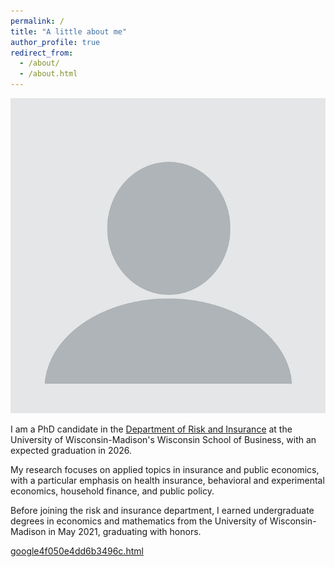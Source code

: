 ```yaml
---
permalink: /
title: "A little about me"
author_profile: true
redirect_from: 
  - /about/
  - /about.html
---
```

![Alt text](images/profile.png)

I am a PhD candidate in the [Department of Risk and Insurance](https://business.wisc.edu/faculty-research/risk-insurance/) at the University of Wisconsin-Madison's Wisconsin School of Business, with an expected graduation in 2026.

My research focuses on applied topics in insurance and public economics, with a particular emphasis on health insurance, behavioral and experimental economics, household finance, and public policy.

Before joining the risk and insurance department, I earned undergraduate degrees in economics and mathematics from the University of Wisconsin-Madison in May 2021, graduating with honors.

[google4f050e4dd6b3496c.html](https://Iris-SooJin-Park.github.io/files/google4f050e4dd6b3496c.html)